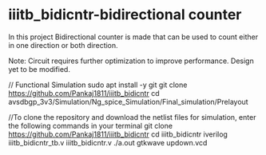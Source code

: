 # iiitb_bidicntr-bidirectional counter
In this project Bidirectional counter is made that can be used to count either in one direction or both direction.

Note: Circuit requires further optimization to improve performance. Design yet to be modified.

// Functional Simulation
sudo apt install -y git
git clone https://github.com/Pankaj1811/iiitb_bidicntr
cd avsdbgp_3v3/Simulation/Ng_spice_Simulation/Final_simulation/Prelayout

//To clone the repository and download the netlist files for simulation, enter the following commands in your terminal
git clone https://github.com/Pankaj1811/iiitb_bidicntr
cd iiitb_bidicntr
iverilog iiitb_bidicntr_tb.v iiitb_bidicntr.v
./a.out
gtkwave updown.vcd
